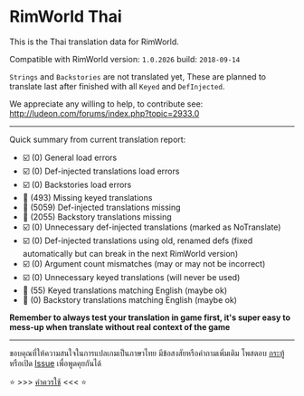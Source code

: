 # RimWorld Thai

This is the Thai translation data for RimWorld.

Compatible with RimWorld version: `1.0.2026` build: `2018-09-14`

`Strings` and `Backstories` are not translated yet, These are planned to translate last after finished with all `Keyed` and `DefInjected`.

We appreciate any willing to help, to contribute see: http://ludeon.com/forums/index.php?topic=2933.0

------------------------------------

Quick summary from current translation report:
  * :ballot_box_with_check: (0) General load errors
  * :ballot_box_with_check: (0) Def-injected translations load errors
  * :ballot_box_with_check: (0) Backstories load errors
  * :black_square_button: (493) Missing keyed translations
  * :black_square_button: (5059) Def-injected translations missing
  * :black_square_button: (2055) Backstory translations missing
  * :ballot_box_with_check: (0) Unnecessary def-injected translations (marked as NoTranslate)
  * :ballot_box_with_check: (0) Def-injected translations using old, renamed defs (fixed automatically but can break in the next RimWorld version)
  * :ballot_box_with_check: (0) Argument count mismatches (may or may not be incorrect)
  * :ballot_box_with_check: (0) Unnecessary keyed translations (will never be used)
  * :white_square_button: (55) Keyed translations matching English (maybe ok)
  * :white_square_button: (0) Backstory translations matching English (maybe ok)

**Remember to always test your translation in game first, it's super easy to mess-up when translate without real context of the game**

------------------------------------

ขอบคุณที่ให้ความสนใจในการแปลเกมเป็นภาษาไทย มีข้อสงสัยหรือคำถามเพิ่มเติม โพสตอบ [กระทู้](https://ludeon.com/forums/index.php?topic=45589.0) หรือเปิด [Issue](https://github.com/Ludeon/RimWorld-Thai/issues) เพื่อพูดคุยกันได้

:star: >>> [คำควรใช้](https://github.com/Ludeon/RimWorld-Thai/wiki/Glossary) <<< :star: